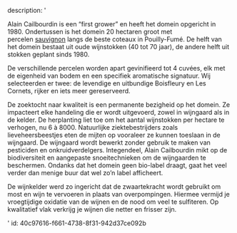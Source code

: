 description: '<p>Alain Cailbourdin is een “first grower” en heeft het domein opgericht in 1980. Ondertussen is het domein 20 hectaren groot met percelen&nbsp;<a href="https://www.levipe.dev/nl/grape/sauvignon-blanc/?lang=nl">sauvignon</a>&nbsp;langs de beste coteaux in Pouilly-Fumé. De helft van het domein bestaat uit oude wijnstokken (40 tot 70 jaar), de andere helft uit stokken geplant sinds 1980.</p><p>De verschillende percelen worden apart gevinifieerd tot 4 cuvées, elk met de eigenheid van bodem en een specifiek aromatische signatuur. Wij selecteerden er twee: de levendige en uitbundige Boisfleury en Les Cornets, rijker en iets meer gereserveerd.</p><p>De zoektocht naar kwaliteit is een permanente bezigheid op het domein. Ze impacteert elke handeling die er wordt uitgevoerd, zowel in wijngaard als in de kelder. De herplanting liet toe om het aantal wijnstokken per hectare te verhogen, nu 6 à 8000. Natuurlijke ziektebestrijders zoals lieveheersbeestjes eten de mijten op vooraleer ze kunnen toeslaan in de wijngaard. De wijngaard wordt bewerkt zonder gebruik te maken van pesticiden en onkruidverdelgers. Integendeel, Alain Cailbourdin mikt op de biodiversiteit en aangepaste snoeitechnieken om de wijngaarden te beschermen. Ondanks dat het domein geen bio-label draagt, gaat het veel verder dan menige buur dat wel zo’n label afficheert.</p><p>De wijnkelder werd zo ingericht dat de zwaartekracht wordt gebruikt om most en wijn te vervoeren in plaats van overpompingen. Hiermee vermijd je vroegtijdige oxidatie van de wijnen en de nood om veel te sulfiteren. Op kwalitatief vlak verkrijg je wijnen die netter en frisser zijn.</p>'
id: 40c97616-f661-4738-8f31-942d37ce092b
